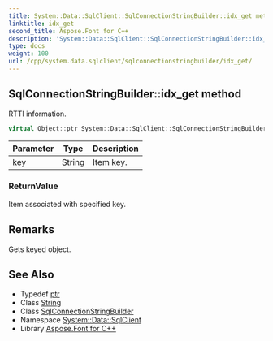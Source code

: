 ```yaml
---
title: System::Data::SqlClient::SqlConnectionStringBuilder::idx_get method
linktitle: idx_get
second_title: Aspose.Font for C++
description: 'System::Data::SqlClient::SqlConnectionStringBuilder::idx_get method. RTTI information in C++.'
type: docs
weight: 100
url: /cpp/system.data.sqlclient/sqlconnectionstringbuilder/idx_get/
---
```

## SqlConnectionStringBuilder::idx_get method


RTTI information.

```cpp
virtual Object::ptr System::Data::SqlClient::SqlConnectionStringBuilder::idx_get(String key) override
```


| Parameter | Type | Description |
| --- | --- | --- |
| key | String | Item key. |

### ReturnValue

Item associated with specified key.
## Remarks


Gets keyed object. 
## See Also

* Typedef [ptr](../../../system/object/ptr/)
* Class [String](../../../system/string/)
* Class [SqlConnectionStringBuilder](../)
* Namespace [System::Data::SqlClient](../../)
* Library [Aspose.Font for C++](../../../)
